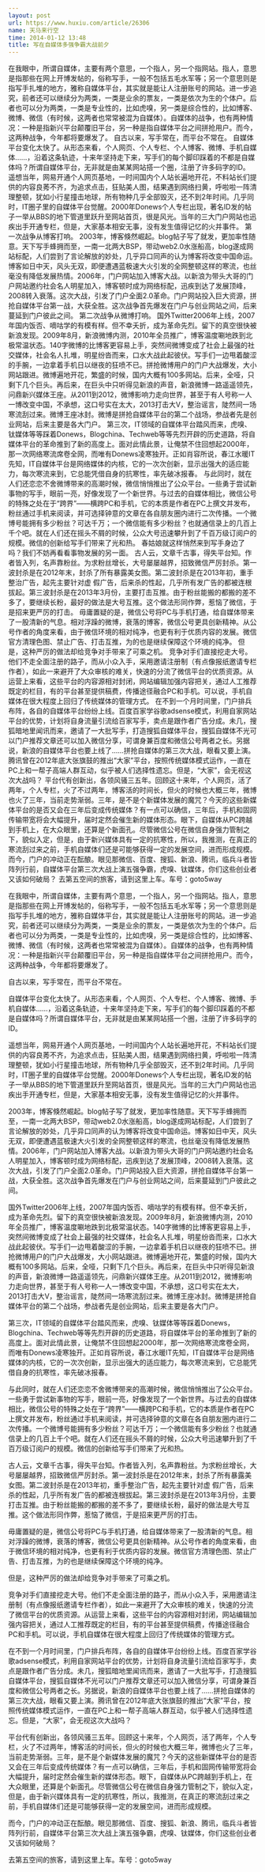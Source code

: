 ```yaml
---
layout: post
url: https://www.huxiu.com/article/26306
name: 天马来行空
time: 2014-01-12 13:48
title: 写在自媒体多强争霸大战前夕
---
```

在我眼中，所谓自媒体，主要有两个意思，一个指人，另一个指网站。指人，意思是指那些在网上开博发帖的，俗称写手，一般不包括五毛水军等；另一个意思则是指写手扎堆的地方，雅称自媒体平台，其实就是能让人注册账号的网站。进一步追究，前者还可以继续分为两类，一类是业余的票友，一类是依次为生的个体户。后者也可以分为两类，一类是专业性的，比如虎嗅，另一类是综合性的，比如博客、微博、微信（有时候，这两者也常常被混为自媒体）。自媒体的战争，也有两种情况：一种是指新兴平台颠覆旧平台，另一种是指自媒体平台之间拼抢用户。而今，这两种战争，今年都将要爆发了。 自古以来，写手常在，而平台不常在。 自媒体平台变化太快了。从形态来看，个人网页、个人专栏、个人博客、微博、手机自媒体……，沿着这条轨迹，十来年坚持走下来，写手们的每个脚印踩着的不都是自媒体吗？所谓自媒体平台，无非就是由某某网站搭一个圈，注册了许多码字的ID。 遥想当年，网易开通个人网页基地，一时间国内个人站长遍地开花，不料站长们提供的内容良莠不齐，为追求点击，狂贴美人图，结果遇到网络扫黄，呼啦啦一阵清理整顿，犹如小行星撞击地球，所有物种几乎全部毁灭，还不到2年时间。几乎同时，IT圈子里的自媒体平台觉醒。2000年Donews个人专栏出现，著名ID发的帖子一举从BBS的地下管道里跃升至网站首页，很是风光。当年的三大门户网站也迅疾出手开通专栏，但是，大家基本相安无事，没有发生值得记忆的火并事件。 第一次战争从博客打响。 2003年，博客倏然崛起。blog帖子写了就发，更加率性随意。天下写手蜂拥而至，一南一北两大BSP，带动web2.0水涨船高，blog遂成网站标配，人们尝到了言论解放的妙处，几乎异口同声的认为博客将改变中国命运。博客如日中天，风头无双，即便遭遇蓝极速大火引发的全网整顿这样的寒流，也丝毫没有降低发展热情。2006年，门户网站加入博客大战。以新浪为带头大哥的门户网站邀约社会名人明星加入，博客顿时成为网络标配，迅疾到达了发展顶峰，2008转入衰落。这次大战，引发了门户全面2.0革命。门户网站投入巨大资源，拼抢自媒体平台第一战，大获全胜。这次战争首先爆发在门户与创业网站之间，后来蔓延到门户彼此之间。 第二次战争从微博打响。 国外Twitter2006年上线，2007年国内饭否、嘀咕学的有模有样。但不幸夭折，成为革命先烈。留下的真空很快被新浪发现。2009年8月，新浪微博内测，2010年全员推广，博客温度唰地跌到北极常温状态。140字微博的比博客更容易上手，突然间微博变成了社会上最强的社交媒体，社会名人扎堆，明星纷沓而来，口水大战此起彼伏。写手们一边甩着酸涩的手腕，一边拿着手机日以继夜的狂喷不已。拼抢微博用户的门户大战爆发，大小网站跟进。微博遍地开花，繁盛的时候，国内大概有100多网站。后来，全哑，只剩下几个巨头。再后来，在巨头中只听得见新浪的声音，新浪微博一路遥遥领先，问鼎新兴媒体王座。从2011到2012，微博影响力走向世界，甚至于有人号称一人一博改变中国，不承想，这口号实在太大，2013打击大V，整治谣言，陡然间一场寒流刮过来。微博王座冰封。微博是拼抢自媒体平台的第二个战场，参战者先是创业网站，后来主要是各大门户。 第三次，IT领域的自媒体平台踏风而来，虎嗅、钛媒体等等踩着Donews，Blogchina、Techweb等等先烈开辟的历史道路，将自媒体平台的革命推到了新的高度上。面对此情此景，让俺禁不住回想起2000年，那一次网络寒流席卷全网，而唯有Donews凌寒独开。正如肖容所说，春江水暖IT先知，IT自媒体平台是网络媒体的内核，它的一次次创新，显示出强大的适应能力，每次寒流来到，它总能凭借自身的抗寒性，率先破冰报春。 与此同时，就在人们还恋恋不舍微博带来的高潮时候，微信悄悄推出了公众平台。一些勇于尝试新事物的写手，眼前一亮，好像发现了一个新世界。与过去的自媒体相比，微信公号的特殊之处在于“跨界”——横跨PC和手机，它的本质是作者在PC上撰文并发布，粉丝通过手机来阅读，并可选择钟意的文章在各自朋友圈内进行二次传播。一个微博号能拥有多少粉丝？可达千万；一个微信能有多少粉丝？也就通信录上的几百上千个吧。就在人们还在摇头不屑的时候，公众大号迅速攀升到了千百万级订阅户的规模。微信的创新给写手们带来了光和热。 春姑娘就这样悄然来到写手身边了吗？我们不妨再看看事物发展的另一面。 古人云，文章千古事，得失平台知。作者皆入列，名声靠粉丝。为求粉丝增长，大号屡屡越界，招致微信严厉封杀。第一波封杀是在2012年末，封杀了所有暴露美女图。第二波封杀是在2013年初，重手整治广告，起先主要针对虚 假广告，后来杀的性起，几乎所有发广告的都被连根拔起。第三波封杀是在2013年3月份，主要打击互推。由于粉丝能搬的都搬的差不多了，要继续长粉，最好的做法是大号互推。这个做法形同作弊，惹恼了微信，于是招来更严厉的打击。 毋庸置疑的是，微信公号将PC与手机打通，给自媒体带来了一股清新的气息。相对浮躁的微博，衰落的博客，微信公号更具创新精神。从公号作者的角度来看，由于微信环境的相对纯净，也更有利于优质内容的发展。微信官方清理色图、禁止广告、打击互推，为的也是继续保障这个环境的纯净。 但是，这种严厉的做法却给竞争对手带来了可乘之机。 竞争对手们直接挖走大号。他们不走全面注册的路子，而从小众入手，采用邀请注册制（有点像报纸邀请专栏作者），如此一来避开了大众审核的难关，快速的分流了微信平台的优质资源。从运营上来看，这些平台的内容源相对封闭，网站编辑加强内容把关，通过人工推荐既定的栏目，有的平台甚至提供稿费，传播途径融合PC和手机。可以说，手机自媒体在很大程度上回归了传统媒体的管理方式。 在不到一个月时间里，门户排兵布阵，各自的自媒体平台纷纷上线。百度百家学谷歌adsense模式，利用自家网站平台的优势，计划将自身流量引流给百家写手，卖点是跟作者广告分成。未几，搜狐暗地里闻讯而来，邀请了一大批写手，打造搜狐自媒体平台，搜狐自媒体不光可以门户推荐文章还可以加入微信分享，可谓身兼百度和微信公号两者之长。另据说，新浪的自媒体平台也要上线了……拼抢自媒体的第三次大战，眼看又要上演。腾讯曾在2012年底大张旗鼓的推出“大家”平台，按照传统媒体模式运作，一直在PC上和一帮子高端人群互动，似乎被人们选择性遗忘。但是，“大家”，会无视这次大战吗？ 平台代有创新出，各领风骚三五年。回顾这十来年，个人网页，活了两年，个人专栏，火了不过两年，博客活的时间长，但火的时候也大概三年，微博也火了三年，当前走势渐弱。三年，是不是个新媒体发展的魔咒？今天的这些新媒体平台的是否又会在三年后变成传统媒体？有一点可以确信，三年后，手机和固网传输带宽将会大幅提升，届时定然会催生新的媒体形态。眼下，自媒体从PC跨越到手机上，在大众眼里，还算是个新面孔。尽管微信公号在微信自身强力管制之下，貌似入定，但是，由于新兴媒体具有一定的抗寒性，所以，我推测，在真正的寒流刮过来之前，手机自媒体们还是可能够获得一定的发展空间，进而形成规模。 而今，门户的冲动正在酝酿。眼见那微信、百度、搜狐、新浪、腾讯，临兵斗者皆阵列行前，自媒体平台第三次大战上演五强争霸，虎嗅、钛媒体，你们这些创业者又该如何破局？ 去第五空间的旅客，请到这里上车。车号：goto5way

在我眼中，所谓自媒体，主要有两个意思，一个指人，另一个指网站。指人，意思是指那些在网上开博发帖的，俗称写手，一般不包括五毛水军等；另一个意思则是指写手扎堆的地方，雅称自媒体平台，其实就是能让人注册账号的网站。进一步追究，前者还可以继续分为两类，一类是业余的票友，一类是依次为生的个体户。后者也可以分为两类，一类是专业性的，比如虎嗅，另一类是综合性的，比如博客、微博、微信（有时候，这两者也常常被混为自媒体）。自媒体的战争，也有两种情况：一种是指新兴平台颠覆旧平台，另一种是指自媒体平台之间拼抢用户。而今，这两种战争，今年都将要爆发了。

自古以来，写手常在，而平台不常在。

自媒体平台变化太快了。从形态来看，个人网页、个人专栏、个人博客、微博、手机自媒体……，沿着这条轨迹，十来年坚持走下来，写手们的每个脚印踩着的不都是自媒体吗？所谓自媒体平台，无非就是由某某网站搭一个圈，注册了许多码字的ID。

遥想当年，网易开通个人网页基地，一时间国内个人站长遍地开花，不料站长们提供的内容良莠不齐，为追求点击，狂贴美人图，结果遇到网络扫黄，呼啦啦一阵清理整顿，犹如小行星撞击地球，所有物种几乎全部毁灭，还不到2年时间。几乎同时，IT圈子里的自媒体平台觉醒。2000年Donews个人专栏出现，著名ID发的帖子一举从BBS的地下管道里跃升至网站首页，很是风光。当年的三大门户网站也迅疾出手开通专栏，但是，大家基本相安无事，没有发生值得记忆的火并事件。

2003年，博客倏然崛起。blog帖子写了就发，更加率性随意。天下写手蜂拥而至，一南一北两大BSP，带动web2.0水涨船高，blog遂成网站标配，人们尝到了言论解放的妙处，几乎异口同声的认为博客将改变中国命运。博客如日中天，风头无双，即便遭遇蓝极速大火引发的全网整顿这样的寒流，也丝毫没有降低发展热情。2006年，门户网站加入博客大战。以新浪为带头大哥的门户网站邀约社会名人明星加入，博客顿时成为网络标配，迅疾到达了发展顶峰，2008转入衰落。这次大战，引发了门户全面2.0革命。门户网站投入巨大资源，拼抢自媒体平台第一战，大获全胜。这次战争首先爆发在门户与创业网站之间，后来蔓延到门户彼此之间。

国外Twitter2006年上线，2007年国内饭否、嘀咕学的有模有样。但不幸夭折，成为革命先烈。留下的真空很快被新浪发现。2009年8月，新浪微博内测，2010年全员推广，博客温度唰地跌到北极常温状态。140字微博的比博客更容易上手，突然间微博变成了社会上最强的社交媒体，社会名人扎堆，明星纷沓而来，口水大战此起彼伏。写手们一边甩着酸涩的手腕，一边拿着手机日以继夜的狂喷不已。拼抢微博用户的门户大战爆发，大小网站跟进。微博遍地开花，繁盛的时候，国内大概有100多网站。后来，全哑，只剩下几个巨头。再后来，在巨头中只听得见新浪的声音，新浪微博一路遥遥领先，问鼎新兴媒体王座。从2011到2012，微博影响力走向世界，甚至于有人号称一人一博改变中国，不承想，这口号实在太大，2013打击大V，整治谣言，陡然间一场寒流刮过来。微博王座冰封。微博是拼抢自媒体平台的第二个战场，参战者先是创业网站，后来主要是各大门户。

第三次，IT领域的自媒体平台踏风而来，虎嗅、钛媒体等等踩着Donews，Blogchina、Techweb等等先烈开辟的历史道路，将自媒体平台的革命推到了新的高度上。面对此情此景，让俺禁不住回想起2000年，那一次网络寒流席卷全网，而唯有Donews凌寒独开。正如肖容所说，春江水暖IT先知，IT自媒体平台是网络媒体的内核，它的一次次创新，显示出强大的适应能力，每次寒流来到，它总能凭借自身的抗寒性，率先破冰报春。

与此同时，就在人们还恋恋不舍微博带来的高潮时候，微信悄悄推出了公众平台。一些勇于尝试新事物的写手，眼前一亮，好像发现了一个新世界。与过去的自媒体相比，微信公号的特殊之处在于“跨界”——横跨PC和手机，它的本质是作者在PC上撰文并发布，粉丝通过手机来阅读，并可选择钟意的文章在各自朋友圈内进行二次传播。一个微博号能拥有多少粉丝？可达千万；一个微信能有多少粉丝？也就通信录上的几百上千个吧。就在人们还在摇头不屑的时候，公众大号迅速攀升到了千百万级订阅户的规模。微信的创新给写手们带来了光和热。

古人云，文章千古事，得失平台知。作者皆入列，名声靠粉丝。为求粉丝增长，大号屡屡越界，招致微信严厉封杀。第一波封杀是在2012年末，封杀了所有暴露美女图。第二波封杀是在2013年初，重手整治广告，起先主要针对虚 假广告，后来杀的性起，几乎所有发广告的都被连根拔起。第三波封杀是在2013年3月份，主要打击互推。由于粉丝能搬的都搬的差不多了，要继续长粉，最好的做法是大号互推。这个做法形同作弊，惹恼了微信，于是招来更严厉的打击。

毋庸置疑的是，微信公号将PC与手机打通，给自媒体带来了一股清新的气息。相对浮躁的微博，衰落的博客，微信公号更具创新精神。从公号作者的角度来看，由于微信环境的相对纯净，也更有利于优质内容的发展。微信官方清理色图、禁止广告、打击互推，为的也是继续保障这个环境的纯净。

但是，这种严厉的做法却给竞争对手带来了可乘之机。

竞争对手们直接挖走大号。他们不走全面注册的路子，而从小众入手，采用邀请注册制（有点像报纸邀请专栏作者），如此一来避开了大众审核的难关，快速的分流了微信平台的优质资源。从运营上来看，这些平台的内容源相对封闭，网站编辑加强内容把关，通过人工推荐既定的栏目，有的平台甚至提供稿费，传播途径融合PC和手机。可以说，手机自媒体在很大程度上回归了传统媒体的管理方式。

在不到一个月时间里，门户排兵布阵，各自的自媒体平台纷纷上线。百度百家学谷歌adsense模式，利用自家网站平台的优势，计划将自身流量引流给百家写手，卖点是跟作者广告分成。未几，搜狐暗地里闻讯而来，邀请了一大批写手，打造搜狐自媒体平台，搜狐自媒体不光可以门户推荐文章还可以加入微信分享，可谓身兼百度和微信公号两者之长。另据说，新浪的自媒体平台也要上线了……拼抢自媒体的第三次大战，眼看又要上演。腾讯曾在2012年底大张旗鼓的推出“大家”平台，按照传统媒体模式运作，一直在PC上和一帮子高端人群互动，似乎被人们选择性遗忘。但是，“大家”，会无视这次大战吗？

平台代有创新出，各领风骚三五年。回顾这十来年，个人网页，活了两年，个人专栏，火了不过两年，博客活的时间长，但火的时候也大概三年，微博也火了三年，当前走势渐弱。三年，是不是个新媒体发展的魔咒？今天的这些新媒体平台的是否又会在三年后变成传统媒体？有一点可以确信，三年后，手机和固网传输带宽将会大幅提升，届时定然会催生新的媒体形态。眼下，自媒体从PC跨越到手机上，在大众眼里，还算是个新面孔。尽管微信公号在微信自身强力管制之下，貌似入定，但是，由于新兴媒体具有一定的抗寒性，所以，我推测，在真正的寒流刮过来之前，手机自媒体们还是可能够获得一定的发展空间，进而形成规模。

而今，门户的冲动正在酝酿。眼见那微信、百度、搜狐、新浪、腾讯，临兵斗者皆阵列行前，自媒体平台第三次大战上演五强争霸，虎嗅、钛媒体，你们这些创业者又该如何破局？

去第五空间的旅客，请到这里上车。车号：goto5way


